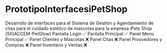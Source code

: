 # PrototipoInterfacesiPetShop
Desarrollo de interfaces para el Sistema de Gestión y Agendamiento de citas para el cuidado estético de mascotas para la empresa iPets Shop (SIGACCEM-PetGlow)
Pantalla Login ✅
Pantalla Principal ✅
Panel Menu Principal ✅
Panel Clientes y Mascotas ❌
Panel Citas ❌
Panel Proovedores y Compras ❌
Panel Inventario y Ventas ❌
